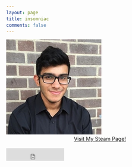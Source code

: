 ```yaml
---
layout: page
title: insomniac
comments: false
---
```

<img src="avatar.jpg">
<br>
<center><a href="http://steamcommunity.com/id/ronznam">Visit My Steam Page!</a></center>
<br>
<iframe src="https://free.timeanddate.com/clock/i5m9ci3q/n136/tct/pct/tt0/tm3/td2/ta1/tb4" frameborder="0" width="156" height="34" allowTransparency="true"></iframe>
